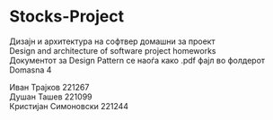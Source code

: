 # Stocks-Project
<p>
  Дизајн и архитектура на софтвер домашни за проект
  </br>
  Design and architecture of software project homeworks
  </br>
  Документот за Design Pattern се наоѓа како .pdf фајл во фолдерот Domasna 4
</p>
<p>
  Иван Трајков 221267
  <br>
  Душан Ташев 221099
  <br>
  Кристијан Симоновски 221244
</p>
